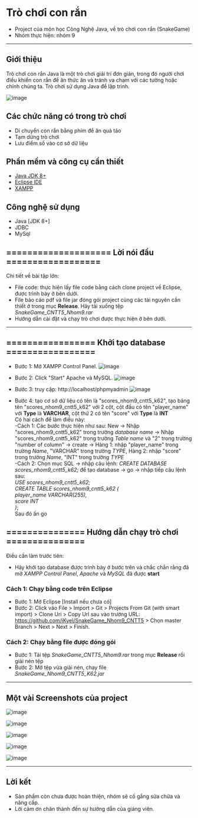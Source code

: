 # Trò chơi con rắn
* Project của môn học Công Nghệ Java, về trò chơi con rắn (SnakeGame)
* Nhóm thực hiện: nhóm 9
***
## Giới thiệu

Trò chơi con rắn Java là một trò chơi giải trí đơn giản, trong đó người chơi điều khiển con rắn để ăn thức ăn và tránh va chạm với các tường hoặc chính chúng ta. Trò chơi sử dụng Java để lập trình.

![image](https://user-images.githubusercontent.com/111947701/235714505-1ca890ba-95c6-4931-9289-c3bcd20f715b.png)

## Các chức năng có trong trò chơi
* Di chuyển con rắn bằng phím để ăn quả táo
* Tạm dừng trò chơi
* Lưu điểm số vào cơ sở dữ liệu

## Phần mềm và công cụ cần thiết

* [Java JDK 8+](https://www.oracle.com/java/technologies/downloads/#jdk19-windows)
* [Eclipse IDE](https://www.eclipse.org/downloads/)
* [XAMPP](https://www.apachefriends.org/download.html)

## Công nghệ sử dụng

* Java [JDK 8+]
* JDBC
* MySql 
## ==================== Lời nói đầu ==================
Chi tiết về bài tập lớn: 
* File code: thực hiện lấy file code bằng cách clone project về Eclipse, được trình bày ở bên dưới.
* File báo cáo pdf và file jar đóng gói project cùng các tài nguyên cần thiết ở trong mục **Release**. Hãy tải xuống tệp *SnakeGame_CNTT5_Nhom9.rar*
* Hướng dẫn cài đặt và chạy trò chơi được thực hiện ở bên dưới.

***

## ================= Khởi tạo database =================

* Bước 1: Mở XAMPP Control Panel.
![image](https://user-images.githubusercontent.com/111947701/235753610-d362f84f-2796-4c15-992d-70bd019a45e3.png)

* Bước 2: Click "Start" Apache và MySQL.
![image](https://user-images.githubusercontent.com/111947701/235753733-6200126f-0bbc-450b-96c5-b6d21bd2c31e.png)


* Bước 3: truy cập: http://localhost/phpmyadmin
![image](https://user-images.githubusercontent.com/111947701/235753825-addfe6bc-af97-423b-b099-d83753865d69.png)

* Bước 4: tạo cơ sở dữ liệu có tên là "scores_nhom9_cntt5_k62", tạo bảng tên "scores_nhom9_cntt5_k62" với 2 cột, cột đầu có tên "player_name" với **Type** là **VARCHAR**, cột thứ 2 có tên "score" với **Type** là **INT**<br>
Có hai cách để làm điều này:<br>
-Cách 1: Các bước thực hiện như sau: New -> Nhập "scores_nhom9_cntt5_k62" trong trường *database name* -> Nhập "scores_nhom9_cntt5_k62" trong trường *Table name* và "2" trong trường "number of column" -> create -> Hàng 1: nhập "player_name" trong trường *Name*, "VARCHAR" trong trường *TYPE*, Hàng 2: nhập "score" trong trường *Name*, "INT" trong trường *TYPE*<br>
-Cách 2: Chọn mục SQL -> nhập câu lệnh: *CREATE DATABASE scores_nhom9_cntt5_k62;* để tạo database -> go -> nhập tiếp câu lệnh sau:<br>
*USE scores_nhom9_cntt5_k62;<br>
CREATE TABLE scores_nhom9_cntt5_k62 (<br>
    player_name VARCHAR(255),<br>
    score INT<br>
)*;<br>
Sau đó ấn go


## =============== Hướng dẫn chạy trò chơi ===============
 Điều cần làm trước tiên:
* Hãy khởi tạo database được trình bày ở bước trên và chắc chắn rằng đã mở *XAMPP Control Panel*, *Apache* và *MySQL* đã được **start**
### Cách 1: Chạy bằng code trên Eclipse

* Bước 1: Mở Eclipse [Install nếu chưa có]
* Bước 2: Click vào File > Import > Git > Projects From Git (with smart import) > Clone Uri > Copy Url sau vào trường URL: 
https://github.com/iKyel/SnakeGame_Nhom9_CNTT5 > Chọn master Branch > Next > Next > Finish.

### Cách 2: Chạy bằng file được đóng gói

* Bước 1: Tải tệp *SnakeGame_CNTT5_Nhom9.rar* trong mục **Release** rồi giải nén tệp
* Bước 2: Mở tệp vừa giải nén, chạy file *SnakeGame_Nhom9_CNTT5_K62.jar*

***

## Một vài Screenshots của project

![image](https://user-images.githubusercontent.com/111947701/235725896-e93a74b1-3a8d-4122-b6df-1dc2203e8ad0.png)

![image](https://user-images.githubusercontent.com/111947701/235725925-2d20aa95-1401-48f8-ae15-a8fcaf887185.png)

![image](https://user-images.githubusercontent.com/111947701/235725954-9ec11409-e8e8-43be-8307-6d3d4f5fb529.png)

![image](https://user-images.githubusercontent.com/111947701/235726013-4d63012b-bfc9-45d0-9560-8fe4e27f66f3.png)

![image](https://user-images.githubusercontent.com/111947701/235726065-0e91157e-ed94-4b63-aa87-997f6edf1b0b.png)

***

## Lời kết
* Sản phẩm còn chưa được hoàn thiện, nhóm sẽ cố gắng sửa chữa và nâng cấp.
* Lời cảm ơn chân thành đến sự hướng dẫn của giảng viên.
 




